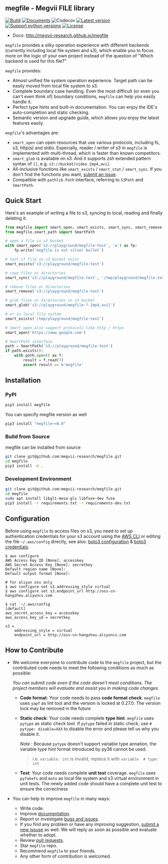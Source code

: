 megfile - Megvii FILE library
---

[![Build](https://github.com/megvii-research/megfile/actions/workflows/on-push.yaml/badge.svg?branch=main)](https://github.com/megvii-research/megfile/actions/workflows/on-push.yaml)
[![Documents](https://github.com/megvii-research/megfile/actions/workflows/publish-docs.yml/badge.svg)](https://github.com/megvii-research/megfile/actions/workflows/publish-docs.yml)
![Codecov](https://img.shields.io/codecov/c/gh/megvii-research/megfile)
[![Latest version](https://img.shields.io/pypi/v/megfile.svg)](https://pypi.org/project/megfile/)
[![Support python versions](https://img.shields.io/pypi/pyversions/megfile.svg)](https://pypi.org/project/megfile/)
[![License](https://img.shields.io/pypi/l/megfile.svg)](https://github.com/megvii-research/megfile/blob/master/LICENSE)

* Docs: http://megvii-research.github.io/megfile

`megfile` provides a silky operation experience with different backends (currently including local file system and s3), which enable you to focus more on the logic of your own project instead of the question of "Which backend is used for this file?"

`megfile` provides:

* Almost unified file system operation experience. Target path can be easily moved from local file system to s3.
* Complete boundary case handling. Even the most difficult (or even you can't even think of) boundary conditions, `megfile` can help you easily handle it.
* Perfect type hints and built-in documentation. You can enjoy the IDE's auto-completion and static checking.
* Semantic version and upgrade guide, which allows you enjoy the latest features easily.

`megfile`'s advantages are:

* `smart_open` can open resources that use various protocols, including fs, s3, http(s) and stdio. Especially, reader / writer of s3 in `megfile` is implemented with multi-thread, which is faster than known competitors.
* `smart_glob` is available on s3. And it supports zsh extended pattern syntax of `[]`, e.g. `s3://bucket/video.{mp4,avi}`.
* All-inclusive functions like `smart_exists` / `smart_stat` / `smart_sync`. If you don't find the functions you want, [submit an issue](https://github.com/megvii-research/megfile/issues).
* Compatible with `pathlib.Path` interface, referring to `S3Path` and `SmartPath`.

## Quick Start

Here's an example of writing a file to s3, syncing to local, reading and finally deleting it.

```python
from megfile import smart_open, smart_exists, smart_sync, smart_remove, smart_glob
from megfile.smart_path import SmartPath

# open a file in s3 bucket
with smart_open('s3://playground/megfile-test', 'w') as fp:
    fp.write('megfile is not silver bullet')

# test if file in s3 bucket exist
smart_exists('s3://playground/megfile-test')

# copy files or directories
smart_sync('s3://playground/megfile-test', '/tmp/playground/megfile-test')

# remove files or directories
smart_remove('s3://playground/megfile-test')

# glob files or directories in s3 bucket
smart_glob('s3://playground/megfile-?.{mp4,avi}')

# or in local file system
smart_exists('/tmp/playground/megfile-test')

# smart_open also support protocols like http / https
smart_open('https://www.google.com')

# SmartPath interface
path = SmartPath('s3://playground/megfile-test')
if path.exists():
    with path.open() as f:
        result = f.read(7)
        assert result == b'megfile'
```

## Installation

### PyPI

```bash
pip3 install megfile
```

You can specify megfile version as well
```bash
pip3 install "megfile~=0.0"
```

### Build from Source

megfile can be installed from source
```bash
git clone git@github.com:megvii-research/megfile.git
cd megfile
pip3 install -U .
```

### Development Environment

```bash
git clone git@github.com:megvii-research/megfile.git
cd megfile
sudo apt install libgl1-mesa-glx libfuse-dev fuse
pip3 install -r requirements.txt -r requirements-dev.txt
```

## Configuration

Before using `megfile` to access files on s3, you need to set up authentication credentials for your s3 account using the [AWS CLI](https://docs.aws.amazon.com/cli/latest/reference/configure/index.html) or editing the file `~/.aws/config` directly, see also: [boto3 configuration](https://boto3.amazonaws.com/v1/documentation/api/latest/guide/configuration.html) & [boto3 credentials](https://boto3.amazonaws.com/v1/documentation/api/latest/guide/credentials.html).

```
$ aws configure
AWS Access Key ID [None]: accesskey
AWS Secret Access Key [None]: secretkey
Default region name [None]:
Default output format [None]:

# for aliyun oss only
$ aws configure set s3.addressing_style virtual
$ aws configure set s3.endpoint_url http://oss-cn-hangzhou.aliyuncs.com

$ cat `~/.aws/config
[default]
aws_secret_access_key = accesskey
aws_access_key_id = secretkey

s3 =
    addressing_style = virtual
    endpoint_url = http://oss-cn-hangzhou.aliyuncs.com
```

## How to Contribute
* We welcome everyone to contribute code to the `megfile` project, but the contributed code needs to meet the following conditions as much as possible:
    
    *You can submit code even if the code doesn't meet conditions. The project members will evaluate and assist you in making code changes*

    * **Code format**: Your code needs to pass **code format check**. `megfile` uses `yapf` as lint tool and the version is locked at 0.27.0. The version lock may be removed in the future
    * **Static check**: Your code needs complete **type hint**. `megfile` uses `pytype` as static check tool. If `pytype` failed in static check, use `# pytype: disable=XXX` to disable the error and please tell us why you disable it.

        *Note* : Because `pytype` doesn't support variable type annation, the variable type hint format introduced by py36 cannot be used.
        > i.e. `variable: int` is invalid, replace it with `variable  # type: int`

    * **Test**: Your code needs complete **unit test** coverage. `megfile` uses `pyfakefs` and `moto` as local file system and s3 virtual environment in unit tests. The newly added code should have a complete unit test to ensure the correctness

* You can help to improve `megfile` in many ways:
    * Write code.
    * Improve [documentation](https://github.com/megvii-research/megfile/blob/main/docs).
    * Report or investigate [bugs and issues](https://github.com/megvii-research/megfile/issues).
    * If you find any problem or have any improving suggestion, [submit a new issuse](https://github.com/megvii-research/megfile/issues) as well. We will reply as soon as possible and evaluate whether to adopt.
    * Review [pull requests](https://github.com/megvii-research/megfile/pulls).
    * Star `megfile` repo.
    * Recommend `megfile` to your friends.
    * Any other form of contribution is welcomed.
